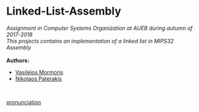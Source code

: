 # Linked-List-Assembly
*Assignment in Computer Systems Organization at AUEB during autumn of 2017-2018*
<br>
*This projects contains an implementation of a linked list in MIPS32 Assembly*
<br><br>
__Authors:__<br>

   * [Vasileios Mormoris](https://github.com/VMormoris)<br>
   * [Nikolaos Paterakis](https://github.com/PaterakisNikos)
   <br>
   
[pronunciation](pronunciation/os_project1.pdf)<br>

